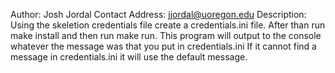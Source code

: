 Author: Josh Jordal
Contact Address: jjordal@uoregon.edu
Description:
Using the skeletion credentials file create a credentials.ini file. 
After than run make install and then run make run.
This program will output to the console whatever the message was that you put in credentials.ini
If it cannot find a message in credentials.ini it will use the default message.
